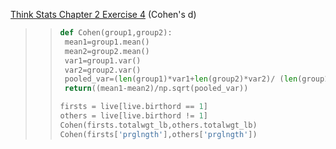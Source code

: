 [Think Stats Chapter 2 Exercise 4](http://greenteapress.com/thinkstats2/html/thinkstats2003.html#toc24) (Cohen's d)

>> ```python
>> def Cohen(group1,group2):
>>  mean1=group1.mean()
>>  mean2=group2.mean()
>>  var1=group1.var()
>>  var2=group2.var()
>>  pooled_var=(len(group1)*var1+len(group2)*var2)/ (len(group1)+len(group2))
>>  return((mean1-mean2)/np.sqrt(pooled_var))
>> 
>> firsts = live[live.birthord == 1]
>> others = live[live.birthord != 1]
>> Cohen(firsts.totalwgt_lb,others.totalwgt_lb)
>> Cohen(firsts['prglngth'],others['prglngth'])
>> ```
